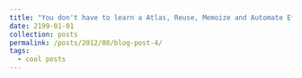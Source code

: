 ```yaml
---
title: "You don't have to learn a Atlas, Reuse, Memoize and Automate Effectively"
date: 2199-01-01
collection: posts
permalink: /posts/2012/08/blog-post-4/
tags:
  - cool posts
---
```

